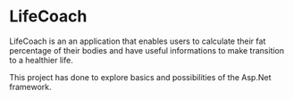 # LifeCoach
LifeCoach is an an application that enables users to calculate their fat percentage of their bodies and have useful informations to make transition to a healthier life.

This project has done to explore basics and possibilities of the Asp.Net framework.
